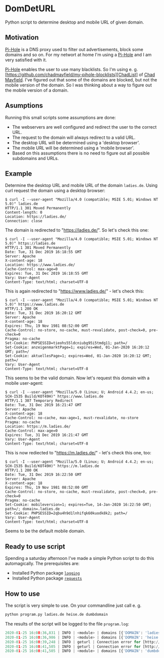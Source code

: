 # DomDetURL
 Python script to determine desktop and mobile URL of given domain.

## Motivation
[Pi-Hole][PiHole] is a DNS proxy used to filter out advertisements, block some
domains and so on. For my networt at home I'm using a [Pi-Hole][PiHole] and I
am very satisfied with it.

[Pi-Hole][PiHole] enables the user to use many blacklists. So I'm using e. g.
[https://github.com/chadmayfield/my-pihole-blocklists][ChadList] of
[Chad Mayfield][Chad]. I've figured out that some of the domains are blocked,
but not the mobile version of the domain. So I was thinking about a way to
figure out the mobile version of a domain.

## Asumptions
Running this small scripts some assumptions are done:

- The webservers are well configured and redirect the user to the correct URL.
- The request to the domain will always redirect to a valid URL.
- The desktop URL will be determined using a 'desktop browser'.
- The mobile URL will be determined using a 'mobile browser'.
- Based on this assumptions there is no need to figure out all possible subdomains
  and URLs.

## Example

Determine the desktop URL and mobile URL of the domain ```ladies.de```. Using
curl request the domain using a desktop browser:

```
$ curl -I --user-agent "Mozilla/4.0 (compatible; MSIE 5.01; Windows NT 5.0)" ladies.de
HTTP/1.1 301 Moved Permanently
Content-length: 0
Location: https://ladies.de/
Connection: close
```
The domain is redirected to "https://ladies.de/". So let's check this one:
```
$ curl -I --user-agent "Mozilla/4.0 (compatible; MSIE 5.01; Windows NT 5.0)" https://ladies.de
HTTP/1.1 301 Moved Permanently
Date: Tue, 31 Dec 2019 16:18:55 GMT
Server: Apache
X-content-age: 18
Location: https://www.ladies.de/
Cache-Control: max-age=0
Expires: Tue, 31 Dec 2019 16:18:55 GMT
Vary: User-Agent
Content-Type: text/html; charset=UTF-8
```
This is again redirected to "https://www.ladies.de/" - let's check this:
```
$ curl -I --user-agent "Mozilla/4.0 (compatible; MSIE 5.01; Windows NT 5.0)" https://www.ladies.de
HTTP/1.1 200 OK
Date: Tue, 31 Dec 2019 16:20:12 GMT
Server: Apache
X-content-age: 18
Expires: Thu, 19 Nov 1981 08:52:00 GMT
Cache-Control: no-store, no-cache, must-revalidate, post-check=0, pre-check=0
Pragma: no-cache
Set-Cookie: PHPSESSID=tieohs55ldcniubg95i5tmdg11; path=/
Set-Cookie: anzeigenmarktPage=1; expires=Wed, 01-Jan-2020 16:20:12 GMT; path=/
Set-Cookie: aktuellesPage=1; expires=Wed, 01-Jan-2020 16:20:12 GMT; path=/
Vary: User-Agent
Content-Type: text/html; charset=UTF-8
```
This seems to be the valid domain. Now let's request this domain with a mobile user-agent:
```
$ curl -I --user-agent "Mozilla/5.0 (Linux; U; Android 4.4.2; en-us; SCH-I535 Build/KOT49H)" https://www.ladies.de
HTTP/1.1 307 Temporary Redirect
Date: Tue, 31 Dec 2019 16:21:47 GMT
Server: Apache
X-content-age: 18
Cache-Control: no-cache, max-age=1, must-revalidate, no-store
Pragma: no-cache
Location: https://m.ladies.de/
Cache-Control: max-age=0
Expires: Tue, 31 Dec 2019 16:21:47 GMT
Vary: User-Agent
Content-Type: text/html; charset=UTF-8
```
This is now rediected to "https://m.ladies.de/" - let's check this one, too:
```
$ curl -I --user-agent "Mozilla/5.0 (Linux; U; Android 4.4.2; en-us; SCH-I535 Build/KOT49H)" https://m.ladies.de
HTTP/1.1 200 OK
Date: Tue, 31 Dec 2019 16:22:50 GMT
Server: Apache
X-content-age: 18
Expires: Thu, 19 Nov 1981 08:52:00 GMT
Cache-Control: no-store, no-cache, must-revalidate, post-check=0, pre-check=0
Pragma: no-cache
Set-Cookie: mobileversion=1; expires=Tue, 14-Jan-2020 16:22:50 GMT; path=/; domain=.ladies.de
Set-Cookie: PHPSESSID=2qbu4h9d1lnhifqk60kuodk8k2; path=/
Vary: User-Agent
Content-Type: text/html; charset=UTF-8
```
Seems to be the default mobile domain.

## Ready to use script

Spending a saturday afternoon I've made a simple Python script to do this
automagically. The prerequisites are:

- Installed Python package [```logging```][PyLogging]
- Installed Python package [```requests```][PyRequests]

## How to use
The script is very simple to use. On your commandline just call e. g.

```Python
python program.py ladies.de heise.de dumbdomain
```

The results of the script will be logged to the file ```program.log```:

```Python
2020-01-25 16:08:36,831 | INFO | <module> | domains [{'DOMAIN': 'ladies.de', 'DESKTOP': 'https://www.ladies.de/', 'MOBILE': 'https://m.ladies.de/'}]
2020-01-25 16:08:36,986 | INFO | <module> | domains [{'DOMAIN': 'heise.de', 'DESKTOP': 'https://www.heise.de/', 'MOBILE': 'https://www.heise.de/'}]
2020-01-25 16:08:39,248 | INFO | geturl | Connection error for [http://dumbdomain]: [HTTPConnectionPool(host='dumbdomain', port=80): Max retries exceeded with url: / (Caused by NewConnectionError('<urllib3.connection.HTTPConnection object at 0x00000241BAE7AC10>: Failed to establish a new connection: [Errno 11001] getaddrinfo failed'))]
2020-01-25 16:08:41,505 | INFO | geturl | Connection error for [http://dumbdomain]: [HTTPConnectionPool(host='dumbdomain', port=80): Max retries exceeded with url: / (Caused by NewConnectionError('<urllib3.connection.HTTPConnection object at 0x00000241BAE7A400>: Failed to establish a new connection: [Errno 11001] getaddrinfo failed'))]
2020-01-25 16:08:41,505 | INFO | <module> | domains [{'DOMAIN': 'dumbdomain', 'DESKTOP': 'http://dumbdomain', 'MOBILE': 'http://dumbdomain'}]
```

[ChadList]: https://github.com/chadmayfield/my-pihole-blocklists
[Chad]: https://github.com/chadmayfield
[PiHole]: https://pi-hole.net/
[PyLogging]: https://pypi.org/project/logging/
[PyRequests]: https://pypi.org/project/requests/